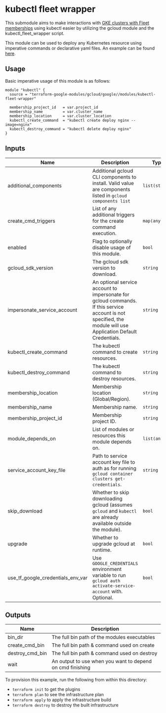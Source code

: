 # kubectl fleet wrapper

This submodule aims to make interactions with [GKE clusters with Fleet memberships](https://cloud.google.com/anthos/fleet-management/docs) using kubectl easier by utilizing the gcloud module and the kubectl_fleet_wrapper script.

This module can be used to deploy any Kubernetes resource using imperative commands or declarative yaml files. An example can be found [here](../../examples/kubectl_wrapper_example).

## Usage

Basic imperative usage of this module is as follows:

```hcl
module "kubectl" {
  source = "terraform-google-modules/gcloud/google//modules/kubectl-fleet-wrapper"

  membership_project_id   = var.project_id
  membership_name         = var.cluster_name
  membership_location     = var.cluster_location
  kubectl_create_command  = "kubectl create deploy nginx --image=nginx"
  kubectl_destroy_command = "kubectl delete deploy nginx"
}
```

<!-- BEGINNING OF PRE-COMMIT-TERRAFORM DOCS HOOK -->
## Inputs

| Name | Description | Type | Default | Required |
|------|-------------|------|---------|:--------:|
| additional\_components | Additional gcloud CLI components to install. Valid value are components listed in `gcloud components list` | `list(string)` | <pre>[<br>  "kubectl"<br>]</pre> | no |
| create\_cmd\_triggers | List of any additional triggers for the create command execution. | `map(any)` | `{}` | no |
| enabled | Flag to optionally disable usage of this module. | `bool` | `true` | no |
| gcloud\_sdk\_version | The gcloud sdk version to download. | `string` | `"481.0.0"` | no |
| impersonate\_service\_account | An optional service account to impersonate for gcloud commands. If this service account is not specified, the module will use Application Default Credentials. | `string` | `null` | no |
| kubectl\_create\_command | The kubectl command to create resources. | `string` | n/a | yes |
| kubectl\_destroy\_command | The kubectl command to destroy resources. | `string` | n/a | yes |
| membership\_location | Membership location (Global/Region). | `string` | n/a | yes |
| membership\_name | Membership name. | `string` | n/a | yes |
| membership\_project\_id | Membership project ID. | `string` | n/a | yes |
| module\_depends\_on | List of modules or resources this module depends on. | `list(any)` | `[]` | no |
| service\_account\_key\_file | Path to service account key file to auth as for running `gcloud container clusters get-credentials`. | `string` | `""` | no |
| skip\_download | Whether to skip downloading gcloud (assumes `gcloud` and `kubectl` are already available outside the module). | `bool` | `true` | no |
| upgrade | Whether to upgrade gcloud at runtime. | `bool` | `true` | no |
| use\_tf\_google\_credentials\_env\_var | Use `GOOGLE_CREDENTIALS` environment variable to run `gcloud auth activate-service-account` with. Optional. | `bool` | `false` | no |

## Outputs

| Name | Description |
|------|-------------|
| bin\_dir | The full bin path of the modules executables |
| create\_cmd\_bin | The full bin path & command used on create |
| destroy\_cmd\_bin | The full bin path & command used on destroy |
| wait | An output to use when you want to depend on cmd finishing |

<!-- END OF PRE-COMMIT-TERRAFORM DOCS HOOK -->

To provision this example, run the following from within this directory:
- `terraform init` to get the plugins
- `terraform plan` to see the infrastructure plan
- `terraform apply` to apply the infrastructure build
- `terraform destroy` to destroy the built infrastructure
